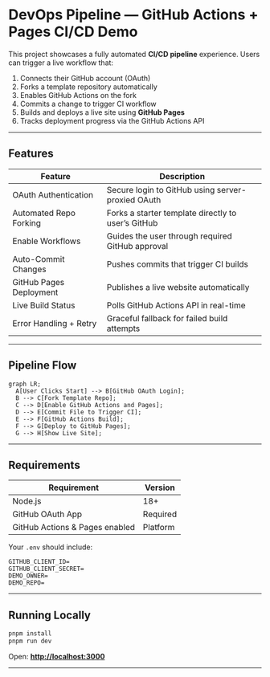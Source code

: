 # DevOps Pipeline — GitHub Actions + Pages CI/CD Demo

This project showcases a fully automated **CI/CD pipeline** experience.
Users can trigger a live workflow that:

1. Connects their GitHub account (OAuth)
2. Forks a template repository automatically
3. Enables GitHub Actions on the fork
4. Commits a change to trigger CI workflow
5. Builds and deploys a live site using **GitHub Pages**
6. Tracks deployment progress via the GitHub Actions API


---

## Features

| Feature                 | Description                                        |
| ----------------------- | -------------------------------------------------- |
| OAuth Authentication    | Secure login to GitHub using server-proxied OAuth  |
| Automated Repo Forking  | Forks a starter template directly to user’s GitHub |
| Enable Workflows        | Guides the user through required GitHub approval   |
| Auto-Commit Changes     | Pushes commits that trigger CI builds              |
| GitHub Pages Deployment | Publishes a live website automatically             |
| Live Build Status       | Polls GitHub Actions API in real-time              |
| Error Handling + Retry  | Graceful fallback for failed build attempts        |

---

## Pipeline Flow

```mermaid
graph LR;
  A[User Clicks Start] --> B[GitHub OAuth Login];
  B --> C[Fork Template Repo];
  C --> D[Enable GitHub Actions and Pages];
  D --> E[Commit File to Trigger CI];
  E --> F[GitHub Actions Build];
  F --> G[Deploy to GitHub Pages];
  G --> H[Show Live Site];
```

---

## Requirements

| Requirement                    | Version  |
| ------------------------------ | -------- |
| Node.js                        | 18+      |
| GitHub OAuth App               | Required |
| GitHub Actions & Pages enabled | Platform |

Your `.env` should include:

```
GITHUB_CLIENT_ID=
GITHUB_CLIENT_SECRET=
DEMO_OWNER=
DEMO_REPO=
```


---

## Running Locally

```bash
pnpm install
pnpm run dev
```

Open: **[http://localhost:3000](http://localhost:3000)**

---
